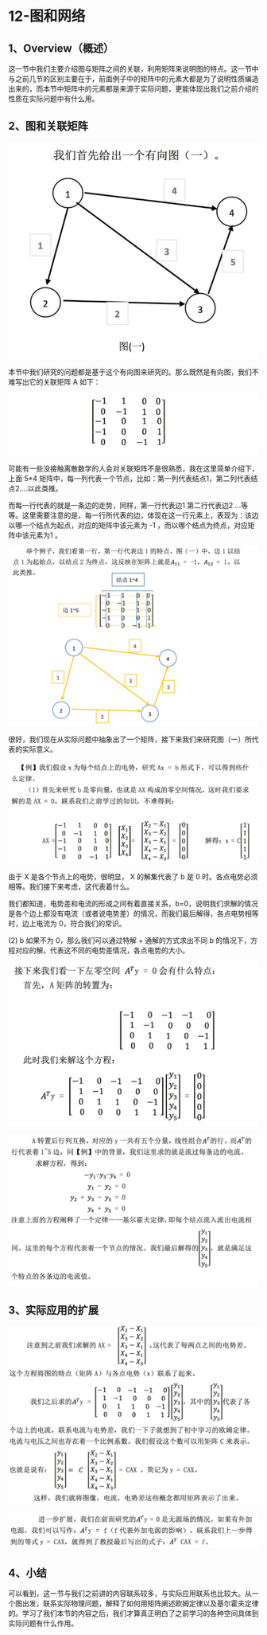 # 12-图和网络

## 1、Overview（概述）

这一节中我们主要介绍图与矩阵之间的关联，利用矩阵来说明图的特点。这一节中与之前几节的区别主要在于，前面例子中的矩阵中的元素大都是为了说明性质编造出来的，而本节中矩阵中的元素都是来源于实际问题，更能体现出我们之前介绍的性质在实际问题中有什么用。

## 2、图和关联矩阵

![有向图](../images/12/LA_12_1.jpg)

本节中我们研究的问题都是基于这个有向图来研究的。那么既然是有向图，我们不难写出它的关联矩阵 A 如下：

![关联矩阵](../images/12/LA_12_2.jpg)

可能有一些没接触离散数学的人会对关联矩阵不是很熟悉，我在这里简单介绍下，上面 5*4 矩阵中，每一列代表一个节点，比如：第一列代表结点1，第二列代表结点2....以此类推。

而每一行代表的就是一条边的走势，同样，第一行代表边1 第二行代表边2 ...等等。这里需要注意的是，每一行所代表的边，体现在这一行元素上，表现为：该边以哪一个结点为起点，对应的矩阵中该元素为 -1 ，而以哪个结点为终点，对应矩阵中该元素为1 。

![例子1](../images/12/LA_12_3.jpg)

很好，我们现在从实际问题中抽象出了一个矩阵，接下来我们来研究图（一）所代表的实际意义。

![例2](../images/12/LA_12_4.jpg)

由于 X 是各个节点上的电势，很明显， X 的解集代表了 b 是 0 时。各点电势必须相等。我们接下来考虑，这代表着什么。

我们都知道，电势差和电流的形成之间有着直接关系，b=0，说明我们求解的情况是各个边上都没有电流（或者说电势差）的情况，而我们最后解得，各点电势相等时，边上电流为 0，符合我们的常识。

(2) b 如果不为 0，那么我们可以通过特解 + 通解的方式求出不同 b 的情况下，方程对应的解。代表这不同的电势差情况，各点电势的大小。

![解方程1](../images/12/LA_12_5.jpg)

![解方程2](../images/12/LA_12_6.jpg)

## 3、实际应用的扩展

![应用扩展1](../images/12/LA_12_7.jpg)

![应用扩展2](../images/12/LA_12_8.jpg)


## 4、小结

可以看到，这一节与我们之前讲的内容联系较多，与实际应用联系也比较大。从一个图出发，联系实际物理问题，解释了如何用矩阵阐述欧姆定律以及基尔霍夫定律的。学习了我们本节的内容之后，我们才算真正明白了之前学习的各种空间具体到实际问题有什么作用。